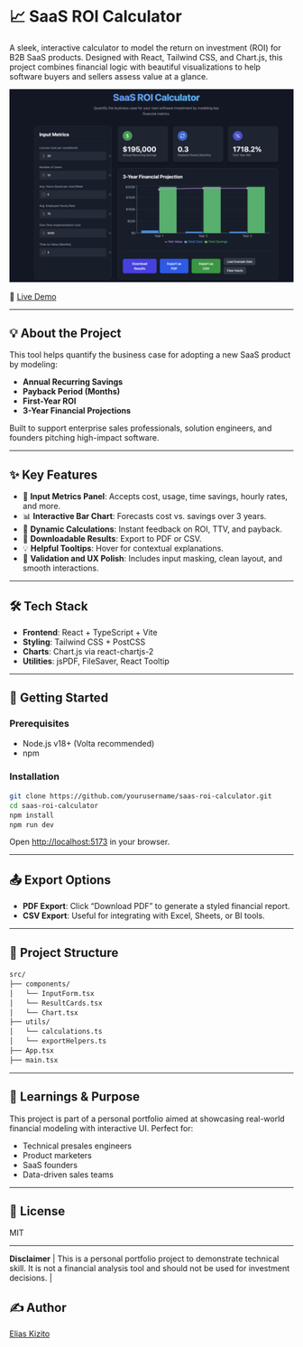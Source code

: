 # 📈 SaaS ROI Calculator

A sleek, interactive calculator to model the return on investment (ROI) for B2B SaaS products. Designed with React, Tailwind CSS, and Chart.js, this project combines financial logic with beautiful visualizations to help software buyers and sellers assess value at a glance.

![Screenshot of the application](./screenshot.png)

🚀 [Live Demo](https://saas-roi-calculator.netlify.app/)

---

## 💡 About the Project

This tool helps quantify the business case for adopting a new SaaS product by modeling:

- **Annual Recurring Savings**
- **Payback Period (Months)**
- **First-Year ROI**
- **3-Year Financial Projections**

Built to support enterprise sales professionals, solution engineers, and founders pitching high-impact software.

---

## ✨ Key Features

- 🔢 **Input Metrics Panel**: Accepts cost, usage, time savings, hourly rates, and more.
- 📊 **Interactive Bar Chart**: Forecasts cost vs. savings over 3 years.
- 🧠 **Dynamic Calculations**: Instant feedback on ROI, TTV, and payback.
- 💾 **Downloadable Results**: Export to PDF or CSV.
- 💡 **Helpful Tooltips**: Hover for contextual explanations.
- 🧪 **Validation and UX Polish**: Includes input masking, clean layout, and smooth interactions.

---

## 🛠️ Tech Stack

- **Frontend**: React + TypeScript + Vite
- **Styling**: Tailwind CSS + PostCSS
- **Charts**: Chart.js via react-chartjs-2
- **Utilities**: jsPDF, FileSaver, React Tooltip

---

## 🚀 Getting Started

### Prerequisites

- Node.js v18+ (Volta recommended)
- npm

### Installation

```bash
git clone https://github.com/yourusername/saas-roi-calculator.git
cd saas-roi-calculator
npm install
npm run dev
```

Open [http://localhost:5173](http://localhost:5173) in your browser.

---

## 📤 Export Options

- **PDF Export**: Click “Download PDF” to generate a styled financial report.
- **CSV Export**: Useful for integrating with Excel, Sheets, or BI tools.

---

## 📁 Project Structure

```bash
src/
├── components/
│   └── InputForm.tsx
│   └── ResultCards.tsx
│   └── Chart.tsx
├── utils/
│   └── calculations.ts
│   └── exportHelpers.ts
├── App.tsx
├── main.tsx
```

---

## 🧠 Learnings & Purpose

This project is part of a personal portfolio aimed at showcasing real-world financial modeling with interactive UI. Perfect for:
- Technical presales engineers
- Product marketers
- SaaS founders
- Data-driven sales teams

---

## 📜 License

MIT

---

**Disclaimer** | This is a personal portfolio project to demonstrate technical skill. It is not a financial analysis tool and should not be used for investment decisions. |

## ✍️ Author

[Elias Kizito](https://eliaskizito.com) 
